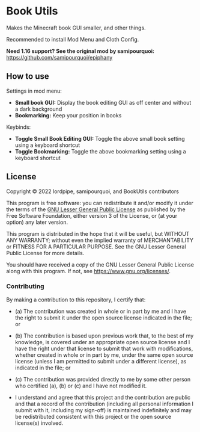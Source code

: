 # Book Utils

Makes the Minecraft book GUI smaller, and other things.

Recommended to install Mod Menu and Cloth Config.

**Need 1.16 support? See the original mod by samipourquoi:** https://github.com/samipourquoi/epiphany

## How to use

Settings in mod menu: 

- **Small book GUI:** Display the book editing GUI as off center and without a dark background
- **Bookmarking:** Keep your position in books

Keybinds:

- **Toggle Small Book Editing GUI:** Toggle the above small book setting using a keyboard shortcut
- **Toggle Bookmarking:** Toggle the above bookmarking setting using a keyboard shortcut

## License

Copyright © 2022 lordpipe, samipourquoi, and BookUtils contributors

This program is free software: you can redistribute it and/or modify it under the terms of the [GNU Lesser General Public License](LICENSE) as published by the Free Software Foundation, either version 3 of the License, or (at your option) any later version.

This program is distributed in the hope that it will be useful, but WITHOUT ANY WARRANTY; without even the implied warranty of MERCHANTABILITY or FITNESS FOR A PARTICULAR PURPOSE.  See the GNU Lesser General Public License for more details.

You should have received a copy of the GNU Lesser General Public License along with this program.  If not, see <https://www.gnu.org/licenses/>.

### Contributing

By making a contribution to this repository, I certify that:

- (a) The contribution was created in whole or in part by me and I have the right to submit it under the open source license indicated in the file; or

- (b) The contribution is based upon previous work that, to the best of my knowledge, is covered under an appropriate open source license and I have the right under that license to submit that work with modifications, whether created in whole or in part by me, under the same open source license (unless I am permitted to submit under a different license), as indicated in the file; or

- (c) The contribution was provided directly to me by some other person who certified (a), (b) or (c) and I have not modified it.

- I understand and agree that this project and the contribution are public and that a record of the contribution (including all personal information I submit with it, including my sign-off) is maintained indefinitely and may be redistributed consistent with this project or the open source license(s) involved.

